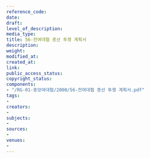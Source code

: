 ```yaml
---
reference_code: 
date: 
draft: 
level_of_description: 
media_type: 
title: 56-전여대협 종선 투쟁 계획서
description: 
weight: 
modified_at: 
created_at: 
link: 
public_access_status: 
copyright_status: 
components:
- "/RG-01-중앙여대협/2000/56-전여대협 종선 투쟁 계획서.pdf"
tags:
- 
creators:
- 
subjects:
- 
sources:
- 
venues:
- 
---
```

